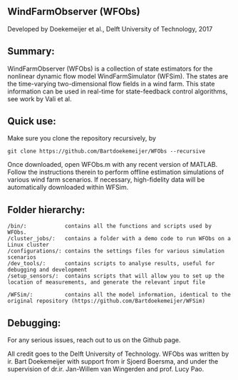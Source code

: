 
 ##   WindFarmObserver (WFObs)
Developed by Doekemeijer et al., Delft University of Technology, 2017
            


## Summary:
WindFarmObserver (WFObs) is a collection of state estimators for the nonlinear dynamic flow model WindFarmSimulator (WFSim). The states are the time-varying two-dimensional flow fields in a wind farm. This state information can be used in real-time for state-feedback control algorithms, see work by Vali et al.

## Quick use:
Make sure you clone the repository recursively, by
	
	git clone https://github.com/Bartdoekemeijer/WFObs --recursive

Once downloaded, open WFObs.m with any recent version of MATLAB. Follow the instructions therein to perform offline estimation simulations of various wind farm scenarios. If necessary, high-fidelity data will be automatically downloaded within WFSim.
	
## Folder hierarchy:

	/bin/:            contains all the functions and scripts used by WFObs.
	/cluster_jobs/:   contains a folder with a demo code to run WFObs on a Linux cluster
	/configurations/: contains the settings files for various simulation scenarios
	/dev_tools/:      contains scripts to analyse results, useful for debugging and development
	/setup_sensors/:  contains scripts that will allow you to set up the location of measurements, and generate the relevant input file
	
	/WFSim/:          contains all the model information, identical to the original repository (https://github.com/Bartdoekemeijer/WFSim)
	
## Debugging:
For any serious issues, reach out to us on the Github page. 

All credit goes to the Delft University of Technology. WFObs was written by ir. Bart Doekemeijer with support from ir Sjoerd Boersma, and under the supervision of dr.ir. Jan-Willem van Wingerden and prof. Lucy Pao.             
